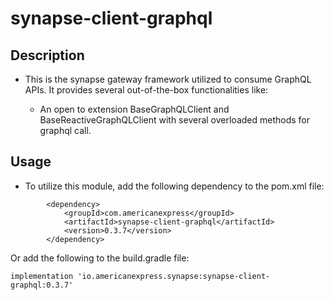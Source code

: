 # synapse-client-graphql

## Description
- This is the synapse gateway framework utilized to consume GraphQL APIs. It provides several out-of-the-box
  functionalities like:

    - An open to extension BaseGraphQLClient and BaseReactiveGraphQLClient with several overloaded methods for graphql call.

## Usage
- To utilize this module, add the following dependency to the pom.xml file:
```
        <dependency>
            <groupId>com.americanexpress</groupId>
            <artifactId>synapse-client-graphql</artifactId>
            <version>0.3.7</version>
        </dependency>
```
Or add the following to the build.gradle file:
```
implementation 'io.americanexpress.synapse:synapse-client-graphql:0.3.7'
```

